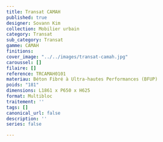 ```yaml
---
title: Transat CAMAH
published: true
designer: Sovann Kim
collection: Mobilier urbain
category: Transat
sub_category: Transat
gamme: CAMAH
finitions: 
cover_image: "../../images/transat-camah.jpg"
caroussel: []
filaire: []
reference: TRCAMAH0101
materiau: Béton Fibré à Ultra-hautes Performances (BFUP)
poids: "181"
dimensions: L1861 x P650 x H625
format: Multibloc
traitement: ''
tags: []
canonical_url: false
description: ''
series: false

---
```

